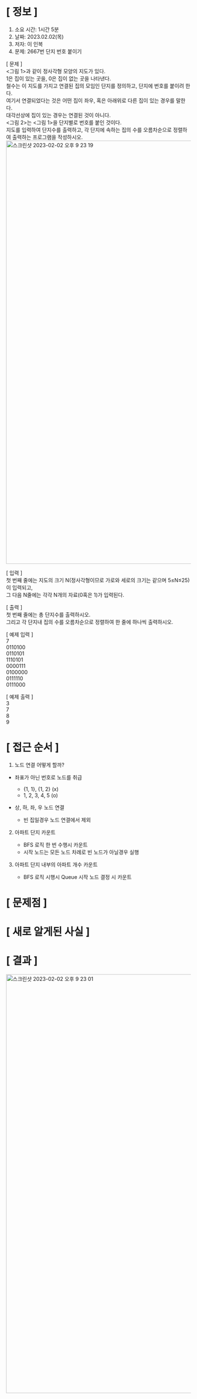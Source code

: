 # **[ 정보 ]**
1. 소요 시간: 1시간 5분
2. 날짜: 2023.02.02(목)
3. 저자: 이 인복
4. 문제: 2667번 단지 번호 붙이기

[ 문제 ]  
<그림 1>과 같이 정사각형 모양의 지도가 있다.   
1은 집이 있는 곳을, 0은 집이 없는 곳을 나타낸다.  
철수는 이 지도를 가지고 연결된 집의 모임인 단지를 정의하고, 단지에 번호를 붙이려 한다.   
여기서 연결되었다는 것은 어떤 집이 좌우, 혹은 아래위로 다른 집이 있는 경우를 말한다.   
대각선상에 집이 있는 경우는 연결된 것이 아니다.   
<그림 2>는 <그림 1>을 단지별로 번호를 붙인 것이다.   
지도를 입력하여 단지수를 출력하고, 각 단지에 속하는 집의 수를 오름차순으로 정렬하여 출력하는 프로그램을 작성하시오.
<img width="1155" alt="스크린샷 2023-02-02 오후 9 23 19" src="https://user-images.githubusercontent.com/59809278/216328362-9824746c-fbcf-4126-803a-eb6f01ed8ffc.png">

[ 입력 ]  
첫 번째 줄에는 지도의 크기 N(정사각형이므로 가로와 세로의 크기는 같으며 5≤N≤25)이 입력되고,   
그 다음 N줄에는 각각 N개의 자료(0혹은 1)가 입력된다.

[ 출력 ]  
첫 번째 줄에는 총 단지수를 출력하시오.   
그리고 각 단지내 집의 수를 오름차순으로 정렬하여 한 줄에 하나씩 출력하시오.

[ 예제 입력 ]  
7  
0110100   
0110101   
1110101   
0000111   
0100000   
0111110   
0111000

[ 예제 출력 ]  
3   
7   
8   
9

# **[ 접근 순서 ]**
1. 노드 연결 어떻게 할까?
- 좌표가 아닌 번호로 노드를 취급
    - {1, 1}, {1, 2}   (x)
    - 1, 2, 3, 4, 5    (o)
    
- 상, 하, 좌, 우 노드 연결
    - 빈 집일경우 노드 연결에서 제외

2. 아파트 단지 카운트
    - BFS 로직 한 번 수행시 카운트
    - 시작 노드는 모든 노드 차례로 빈 노드가 아닐경우 실행  

    
3. 아파트 단지 내부의 아파트 개수 카운트
    - BFS 로직 시행시 Queue 시작 노드 결정 시 카운트

# **[ 문제점 ]**

# **[ 새로 알게된 사실 ]**

# **[ 결과 ]**
<img width="1143" alt="스크린샷 2023-02-02 오후 9 23 01" src="https://user-images.githubusercontent.com/59809278/216328382-796dbfb8-5c93-448d-a1fb-8301ed740f95.png">




         

